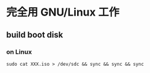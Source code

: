 # 完全用 GNU/Linux 工作

## build boot disk

### on Linux

	sudo cat XXX.iso > /dev/sdc && sync && sync && sync


